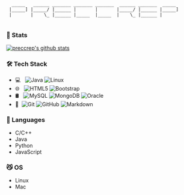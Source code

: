 <!---
preccrep/preccrep is a ✨ special ✨ repository because its `README.md` (this file) appears on your GitHub profile.
You can click the Preview link to take a look at your changes.
--->

```

  _____   ______ _______ _______ _______  ______ _______  _____ 
 |_____] |_____/ |______ |       |       |_____/ |______ |_____]
 |       |    \_ |______ |_____  |_____  |    \_ |______ |      
                                                                
```

### 🧙 Stats

[![preccrep's github stats](https://github-readme-stats.vercel.app/api?username=preccrep&theme=synthwave)](https://github.com/anuraghazra/github-readme-stats)

### 🛠 Tech Stack

- 💻 &#160; ![Java](https://img.shields.io/badge/-Java-333333?style=flat&logo=Java&logoColor=007396)
![Linux](https://img.shields.io/badge/-Linux-333333?style=flat&logo=Linux&logoColor=FCC624)
- 🌐 &#160; ![HTML5](https://img.shields.io/badge/-HTML5-333333?style=flat&logo=HTML5)
![Bootstrap](https://img.shields.io/badge/-Bootstrap-333333?style=flat&logo=bootstrap&logoColor=563D7C)
- 🛢 &#160; ![MySQL](https://img.shields.io/badge/-MySQL-333333?style=flat&logo=mysql)
![MongoDB](https://img.shields.io/badge/-MongoDB-333333?style=flat&logo=mongodb)
![Oracle](https://img.shields.io/badge/-Oracle-333333?style=flat&logo=Oracle)
- 🔧 &#160;![Git](https://img.shields.io/badge/-Git-333333?style=flat&logo=git)
![GitHub](https://img.shields.io/badge/-GitHub-333333?style=flat&logo=github)
![Markdown](https://img.shields.io/badge/-Markdown-333333?style=flat&logo=markdown)

### 🦊 Languages

- C/C++
- Java
- Python
- JavaScript

### 😼 OS

- Linux
- Mac

